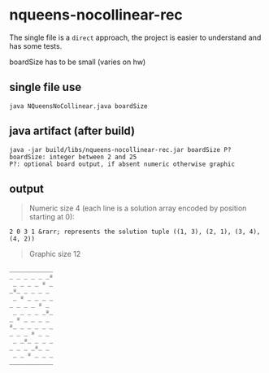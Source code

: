 # nqueens-nocollinear-rec

The single file is a `direct` approach, the project is easier to understand and has some tests.

boardSize has to be small (varies on hw)

## single file use

```
java NQueensNoCollinear.java boardSize
```

## java artifact (after build)

```
java -jar build/libs/nqueens-nocollinear-rec.jar boardSize P?
boardSize: integer between 2 and 25
P?: optional board output, if absent numeric otherwise graphic
```

## output

> Numeric size 4 (each line is a solution array encoded by position starting at 0):

`2 0 3 1 &rarr; represents the solution tuple ((1, 3), (2, 1), (3, 4), (4, 2))`

> Graphic size 12

```
____________
_ _ _ _ _ _♕
 _ _ _ _ ♕ _
_♕_ _ _ _ _ 
 _ ♕ _ _ _ _
_ _ _ _ ♕ _ 
 _ _ _ _ _♕_
_ ♕ _ _ _ _ 
♕_ _ _ _ _ _
_ _ _ ♕ _ _ 
 _ _♕_ _ _ _
_ _ _ _♕_ _ 
 _ _ ♕ _ _ _
____________
```

